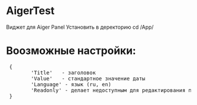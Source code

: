 # AigerTest
Виджет для Aiger Panel 
Установить в деректорию cd /App/
# Воозможные настройки:
<pre> {
        'Title'   - заголовок 
        'Value'   - стандартное значение даты
        'Language' - язык (ru, en)
        'Readonly' - делает недоступным для редактирования пользователем (yes, no)
 }
 </pre>
